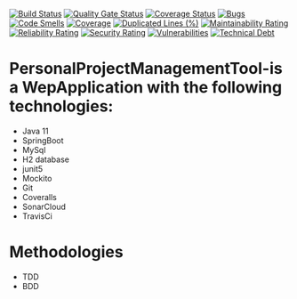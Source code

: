 [![Build Status](https://travis-ci.com/sreenu-reddy/ppm.svg?branch=master)](https://travis-ci.com/sreenu-reddy/ppm)  [![Quality Gate Status](https://sonarcloud.io/api/project_badges/measure?project=sreenu-reddy_ppm&metric=alert_status)](https://sonarcloud.io/dashboard?id=sreenu-reddy_ppm) [![Coverage Status](https://coveralls.io/repos/github/sreenu-reddy/ppm/badge.svg?branch=master)](https://coveralls.io/github/sreenu-reddy/ppm?branch=master)  [![Bugs](https://sonarcloud.io/api/project_badges/measure?project=sreenu-reddy_ppm&metric=bugs)](https://sonarcloud.io/dashboard?id=sreenu-reddy_ppm) [![Code Smells](https://sonarcloud.io/api/project_badges/measure?project=sreenu-reddy_ppm&metric=code_smells)](https://sonarcloud.io/dashboard?id=sreenu-reddy_ppm) [![Coverage](https://sonarcloud.io/api/project_badges/measure?project=sreenu-reddy_ppm&metric=coverage)](https://sonarcloud.io/dashboard?id=sreenu-reddy_ppm) [![Duplicated Lines (%)](https://sonarcloud.io/api/project_badges/measure?project=sreenu-reddy_ppm&metric=duplicated_lines_density)](https://sonarcloud.io/dashboard?id=sreenu-reddy_ppm) [![Maintainability Rating](https://sonarcloud.io/api/project_badges/measure?project=sreenu-reddy_ppm&metric=sqale_rating)](https://sonarcloud.io/dashboard?id=sreenu-reddy_ppm) [![Reliability Rating](https://sonarcloud.io/api/project_badges/measure?project=sreenu-reddy_ppm&metric=reliability_rating)](https://sonarcloud.io/dashboard?id=sreenu-reddy_ppm) [![Security Rating](https://sonarcloud.io/api/project_badges/measure?project=sreenu-reddy_ppm&metric=security_rating)](https://sonarcloud.io/dashboard?id=sreenu-reddy_ppm) [![Vulnerabilities](https://sonarcloud.io/api/project_badges/measure?project=sreenu-reddy_ppm&metric=vulnerabilities)](https://sonarcloud.io/dashboard?id=sreenu-reddy_ppm) [![Technical Debt](https://sonarcloud.io/api/project_badges/measure?project=sreenu-reddy_ppm&metric=sqale_index)](https://sonarcloud.io/dashboard?id=sreenu-reddy_ppm)

# PersonalProjectManagementTool-is a WepApplication with the following technologies:
- Java 11
- SpringBoot
- MySql
- H2 database
- junit5
- Mockito
- Git
- Coveralls
- SonarCloud
- TravisCi

# Methodologies
- TDD
- BDD